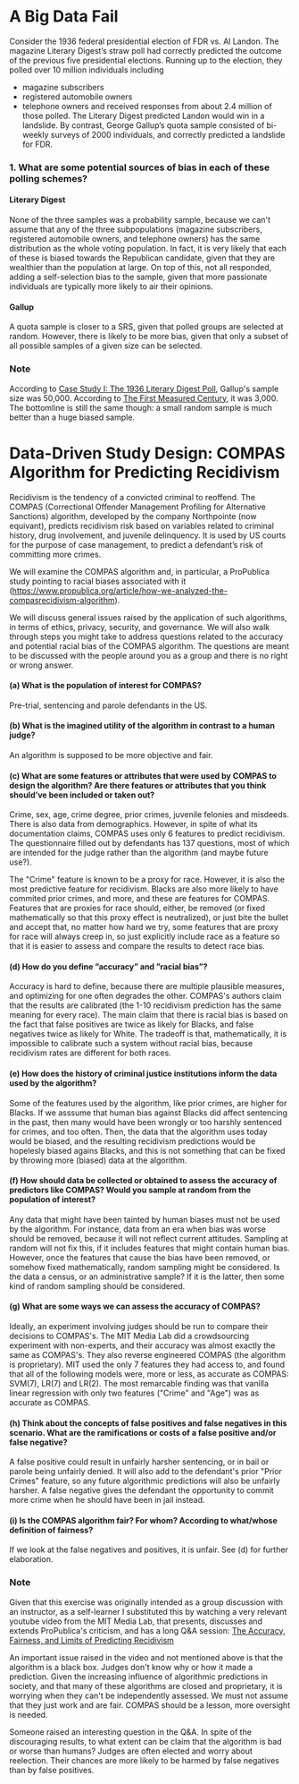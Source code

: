 # A Big Data Fail

Consider the 1936 federal presidential election of FDR vs. Al Landon. The magazine
Literary Digest’s straw poll had correctly predicted the outcome of the previous five
presidential elections. Running up to the election, they polled over 10 million
individuals including
- magazine subscribers
- registered automobile owners
- telephone owners
and received responses from about 2.4 million of those polled. The Literary Digest
predicted Landon would win in a landslide. By contrast, George Gallup’s quota
sample consisted of bi-weekly surveys of 2000 individuals, and correctly predicted
a landslide for FDR.

### 1. What are some potential sources of bias in each of these polling schemes?

#### Literary Digest
None of the three samples was a probability sample, because we can't assume that any of the three subpopulations (magazine subscribers, registered automobile owners, and telephone owners) has the same distribution as the whole voting population. In fact, it is very likely that each of these is biased towards the Republican candidate, given that they are wealthier than the population at large. On top of this, not all responded, adding a self-selection bias to the sample, given that more passionate individuals are typically more likely to air their opinions.

#### Gallup
A quota sample is closer to a SRS, given that polled groups are selected at random. However, there is likely to be more bias, given that only a subset of all possible samples of a given size can be selected.

### Note

According to [Case Study I: The 1936 Literary Digest Poll](https://www.math.upenn.edu/~deturck/m170/wk4/lecture/case1.html), Gallup's sample size was 50,000.
According to [The First Measured Century](http://www.pbs.org/fmc/timeline/pgallup.htm), it was 3,000.
The bottomline is still the same though: a small random sample is much better than a huge biased sample.

# Data-Driven Study Design: COMPAS Algorithm for Predicting Recidivism
Recidivism is the tendency of a convicted criminal to reoffend. The COMPAS
(Correctional Offender Management Profiling for Alternative Sanctions) algorithm,
developed by the company Northpointe (now equivant), predicts recidivism risk
based on variables related to criminal history, drug involvement, and juvenile
delinquency. It is used by US courts for the purpose of case management, to predict
a defendant’s risk of committing more crimes.

We will examine the COMPAS algorithm and, in particular, a ProPublica study
pointing to racial biases associated with it (https://www.propublica.org/article/how-we-analyzed-the-compasrecidivism-algorithm). 

We will discuss general issues raised by the application of such algorithms, in terms of ethics, privacy, security, and governance. We will also
walk through steps you might take to address questions related to the accuracy and
potential racial bias of the COMPAS algorithm.
The questions are meant to be discussed with the people around you as a group and
there is no right or wrong answer.
#### (a) What is the population of interest for COMPAS?
Pre-trial, sentencing and parole defendants in the US.
#### (b) What is the imagined utility of the algorithm in contrast to a human judge?
An algorithm is supposed to be more objective and fair.
#### (c) What are some features or attributes that were used by COMPAS to design the algorithm? Are there features or attributes that you think should’ve been included or taken out?
Crime, sex, age, crime degree, prior crimes, juvenile felonies and misdeeds. There is also data from demographics.
However, in spite of what its documentation claims, COMPAS uses only 6 features to predict recidivism.
The questionnaire filled out by defendants has 137 questions, most of which are intended for the judge rather than the algorithm (and maybe future use?).

The "Crime" feature is known to be a proxy for race. However, it is also the most predictive feature for recidivism.
Blacks are also more likely to have commited prior crimes, and more, and these are features for COMPAS.
Features that are proxies for race should, either, be removed (or fixed mathematically so that this proxy effect is neutralized), or just bite the bullet and accept that, no matter how hard we try, some features that are proxy for race will always creep in, so just explicitly include race as a feature so that it is easier to assess and compare the results to detect race bias.
#### (d) How do you define ”accuracy” and ”racial bias”?
Accuracy is hard to define, because there are multiple plausible measures, and optimizing for one often degrades the other. COMPAS's authors claim that the results are calibrated (the 1-10 recidivism prediction has the same meaning for every race).
The main claim that there is racial bias is based on the fact that false positives are twice as likely for Blacks, and false negatives twice as likely for White. The tradeoff is that, mathematically, it is impossible to calibrate such a system without racial bias, because recidivism rates are different for both races.
#### (e) How does the history of criminal justice institutions inform the data used by the algorithm?
Some of the features used by the algorithm, like prior crimes, are higher for Blacks. If we asssume that human bias against Blacks did affect sentencing in the past, then many would have been wrongly or too harshly sentenced for crimes, and too often. Then, the data that the algorithm uses today would be biased, and the resulting recidivism predictions would be hopelesly biased agains Blacks, and this is not something that can be fixed by throwing more (biased) data at the algorithm.
#### (f) How should data be collected or obtained to assess the accuracy of predictors like COMPAS? Would you sample at random from the population of interest?
Any data that might have been tainted by human biases must not be used by the algorithm. For instance, data from an era when bias was worse should be removed, because it will not reflect current attitudes.
Sampling at random will not fix this, if it includes features that might contain human bias.
However, once the features that cause the bias have been removed, or somehow fixed mathematically, random sampling might be considered.
Is the data a census, or an administrative sample? If it is the latter, then some kind of random sampling should be considered.
#### (g) What are some ways we can assess the accuracy of COMPAS?
Ideally, an experiment involving judges should be run to compare their decisions to COMPAS's.
The MIT Media Lab did a crowdsourcing experiment with non-experts, and their accuracy was almost exactly the same as COMPAS's.
They also reverse engineered COMPAS (the algorithm is proprietary). MIT used the only 7 features they had access to, and found that all of the following models were, more or less, as accurate as COMPAS: SVM(7), LR(7) and LR(2).
The most remarcable finding was that vanilla linear regression with only two features ("Crime" and "Age") was as accurate as COMPAS.
#### (h) Think about the concepts of false positives and false negatives in this scenario. What are the ramifications or costs of a false positive and/or false negative?
A false positive could result in unfairly harsher sentencing, or in bail or parole being unfairly denied. It will also add to the defendant's prior "Prior Crimes" feature, so any future algorithmic predictions will also be unfairly harsher.
A false negative gives the defendant the opportunity to commit more crime when he should have been in jail instead.
#### (i) Is the COMPAS algorithm fair? For whom? According to what/whose definition of fairness?
If we look at the false negatives and positives, it is unfair. See (d) for further elaboration.

### Note
Given that this exercise was originally intended as a group discussion with an instructor, as a self-learner I substituted this by watching a very relevant youtube video from the MIT Media Lab, that presents, discusses and extends ProPublica's criticism, and has a long Q&A session: [The Accuracy, Fairness, and Limits of Predicting Recidivism](https://www.youtube.com/watch?v=G0OE8p-fc10)

An important issue raised in the video and not mentioned above is that the algorithm is a black box. Judges don't know why or how it made a prediction. Given the increasing influence of algorithmic predictions in society, and that many of these algorithms are closed and proprietary, it is worrying when they can't be independently assessed. We must not assume that they just work and are fair. COMPAS should be a lesson, more oversight is needed.

Someone raised an interesting question in the Q&A. In spite of the discouraging results, to what extent can be claim that the algorithm is bad or worse than humans? Judges are often elected and worry about reelection. Their chances are more likely to be harmed by false negatives than by false positives.
